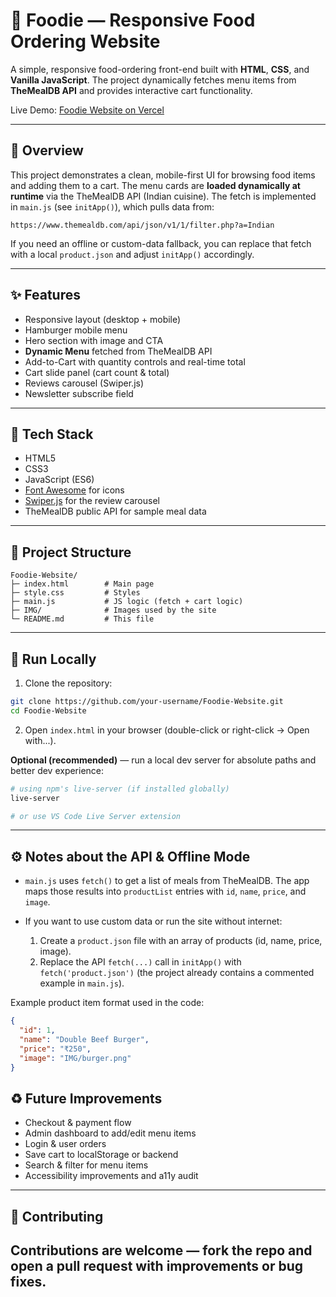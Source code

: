 # 🍔 Foodie — Responsive Food Ordering Website

A simple, responsive food-ordering front-end built with **HTML**, **CSS**, and **Vanilla JavaScript**. The project dynamically fetches menu items from **TheMealDB API** and provides interactive cart functionality.

Live Demo: [Foodie Website on Vercel](https://foodie-website-gamma.vercel.app/)

---

## 🔎 Overview

This project demonstrates a clean, mobile-first UI for browsing food items and adding them to a cart. The menu cards are **loaded dynamically at runtime** via the TheMealDB API (Indian cuisine). The fetch is implemented in `main.js` (see `initApp()`), which pulls data from:

```
https://www.themealdb.com/api/json/v1/1/filter.php?a=Indian
```

If you need an offline or custom-data fallback, you can replace that fetch with a local `product.json` and adjust `initApp()` accordingly.

---

## ✨ Features

* Responsive layout (desktop + mobile)
* Hamburger mobile menu
* Hero section with image and CTA
* **Dynamic Menu** fetched from TheMealDB API
* Add-to-Cart with quantity controls and real-time total
* Cart slide panel (cart count & total)
* Reviews carousel (Swiper.js)
* Newsletter subscribe field

---

## 🧰 Tech Stack

* HTML5
* CSS3
* JavaScript (ES6)
* [Font Awesome](https://fontawesome.com/) for icons
* [Swiper.js](https://swiperjs.com/) for the review carousel
* TheMealDB public API for sample meal data

---

## 📁 Project Structure

```
Foodie-Website/
├─ index.html        # Main page
├─ style.css         # Styles
├─ main.js           # JS logic (fetch + cart logic)
├─ IMG/              # Images used by the site
└─ README.md         # This file
```

---

## 🚀 Run Locally

1. Clone the repository:

```bash
git clone https://github.com/your-username/Foodie-Website.git
cd Foodie-Website
```

2. Open `index.html` in your browser (double-click or right-click → Open with...).

**Optional (recommended)** — run a local dev server for absolute paths and better dev experience:

```bash
# using npm's live-server (if installed globally)
live-server

# or use VS Code Live Server extension
```

---

## ⚙️ Notes about the API & Offline Mode

* `main.js` uses `fetch()` to get a list of meals from TheMealDB. The app maps those results into `productList` entries with `id`, `name`, `price`, and `image`.
* If you want to use custom data or run the site without internet:

  1. Create a `product.json` file with an array of products (id, name, price, image).
  2. Replace the API `fetch(...)` call in `initApp()` with `fetch('product.json')` (the project already contains a commented example in `main.js`).

Example product item format used in the code:

```json
{
  "id": 1,
  "name": "Double Beef Burger",
  "price": "₹250",
  "image": "IMG/burger.png"
}
```

## ♻️ Future Improvements

* Checkout & payment flow
* Admin dashboard to add/edit menu items
* Login & user orders
* Save cart to localStorage or backend
* Search & filter for menu items
* Accessibility improvements and a11y audit

---

## 🤝 Contributing

Contributions are welcome — fork the repo and open a pull request with improvements or bug fixes.
---


